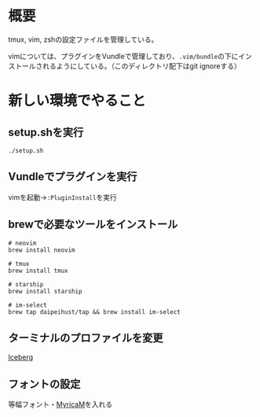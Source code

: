 # 概要
tmux, vim, zshの設定ファイルを管理している。

vimについては、プラグインをVundleで管理しており、`.vim/bundle`の下にインストールされるようにしている。（このディレクトリ配下はgit ignoreする）

# 新しい環境でやること
## setup.shを実行
```
./setup.sh
```

## Vundleでプラグインを実行
vimを起動→`:PluginInstall`を実行

## brewで必要なツールをインストール
```
# neovim
brew install neovim

# tmux
brew install tmux

# starship
brew install starship

# im-select
brew tap daipeihust/tap && brew install im-select
```

## ターミナルのプロファイルを変更
[Iceberg](http://cocopon.github.io/iceberg.vim/)

## フォントの設定
等幅フォント・[MyricaM](https://myrica.estable.jp/myricamhistry/)を入れる